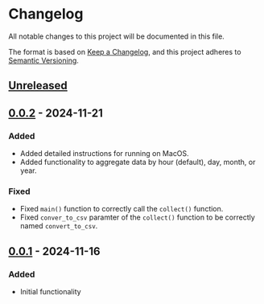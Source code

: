 # Changelog

All notable changes to this project will be documented in this file.

The format is based on [Keep a Changelog](https://keepachangelog.com/en/1.1.0/),
and this project adheres to [Semantic Versioning](https://semver.org/spec/v2.0.0.html).

## [Unreleased]

## [0.0.2] - 2024-11-21

### Added

- Added detailed instructions for running on MacOS.
- Added functionality to aggregate data by hour (default), day, month, or year.

### Fixed

- Fixed `main()` function to correctly call the `collect()` function.
- Fixed `conver_to_csv` paramter of the `collect()` function to be correctly named `convert_to_csv`.

## [0.0.1] - 2024-11-16

### Added

- Initial functionality

[unreleased]: https://github.com/danieljmehler/iso-newengland/compare/0.0.2...HEAD
[0.0.2]: https://github.com/danieljmehler/iso-newengland/compare/0.0.1...0.0.2
[0.0.1]: https://github.com/danieljmehler/iso-newengland/releases/tag/0.0.1
